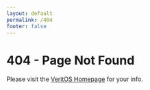 ```yaml
---
layout: default
permalink: /404
footer: false
---
```


# 404 - Page Not Found

Please visit the [VeritOS Homepage](https://veritos.org) for your info.


